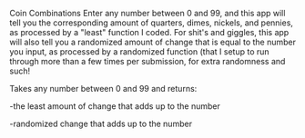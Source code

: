 Coin Combinations
Enter any number between 0 and 99, and this app will tell you the corresponding amount of quarters, dimes, nickels, and pennies, as processed by a "least" function I coded. For shit's and giggles, this app will also tell you a randomized amount of change that is equal to the number you input, as processed by a randomized function (that I setup to run through more than a few times per submission, for extra randomness and such!

Takes any number between 0 and 99 and returns:

-the least amount of change that adds up to the number

-randomized change that adds up to the number

